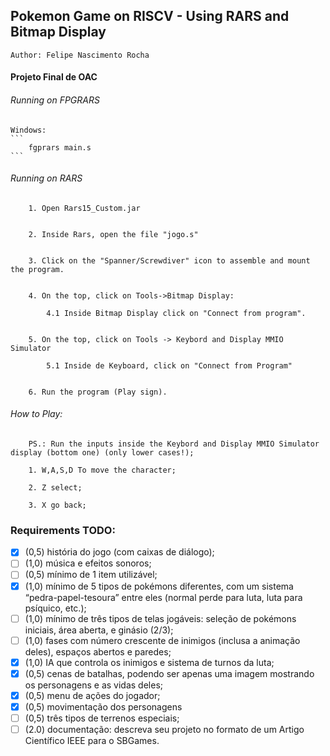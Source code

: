 

## Pokemon Game on RISCV - Using RARS and Bitmap Display

    Author: Felipe Nascimento Rocha



#### Projeto Final de OAC




###### Running on FPGRARS

    Windows: 
    ```
        fgprars main.s
    ```

###### Running on RARS

        1. Open Rars15_Custom.jar


        2. Inside Rars, open the file "jogo.s"


        3. Click on the "Spanner/Screwdiver" icon to assemble and mount the program.


        4. On the top, click on Tools->Bitmap Display:

            4.1 Inside Bitmap Display click on "Connect from program".


        5. On the top, click on Tools -> Keybord and Display MMIO Simulator

            5.1 Inside de Keyboard, click on "Connect from Program"
        

        6. Run the program (Play sign).


###### How to Play:

        PS.: Run the inputs inside the Keybord and Display MMIO Simulator display (bottom one) (only lower cases!);

        1. W,A,S,D To move the character;

        2. Z select;

        3. X go back;

### Requirements TODO:

- [x]   (0,5) história do jogo (com caixas de diálogo);
- [ ]   (1,0) música e efeitos sonoros;
- [ ]   (0,5) mínimo de 1 item utilizável;
- [x]   (1,0) mínimo de 5 tipos de pokémons diferentes, com um sistema “pedra-papel-tesoura” entre eles (normal perde
para luta, luta para psíquico, etc.);
- [ ]   (1,0) mínimo de três tipos de telas jogáveis: seleção de pokémons iniciais, área aberta, e ginásio (2/3);
- [ ]   (1,0) fases com número crescente de inimigos (inclusa a animação deles), espaços abertos e paredes;
- [x]   (1,0) IA que controla os inimigos e sistema de turnos da luta;
- [x]   (0,5) cenas de batalhas, podendo ser apenas uma imagem mostrando os personagens e as vidas deles;
- [x]   (0,5) menu de ações do jogador;
- [x]   (0,5) movimentação dos personagens
- [ ]   (0,5) três tipos de terrenos especiais;
- [ ]   (2.0) documentação: descreva seu projeto no formato de um Artigo Científico IEEE para o SBGames.
